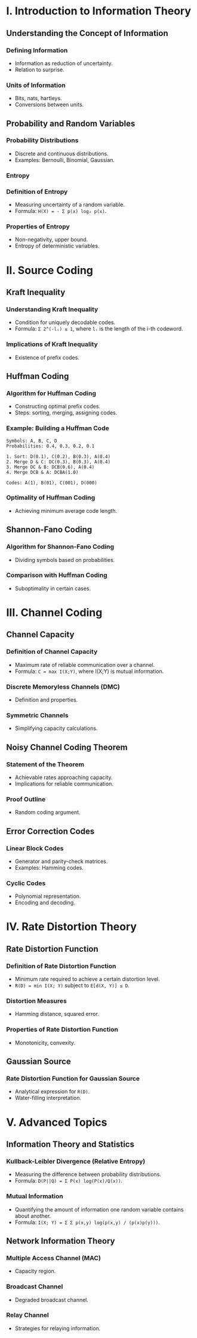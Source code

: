# I. Introduction to Information Theory

## Understanding the Concept of Information

### Defining Information
*   Information as reduction of uncertainty.
*   Relation to surprise.

### Units of Information
*   Bits, nats, hartleys.
*   Conversions between units.

## Probability and Random Variables

### Probability Distributions
*   Discrete and continuous distributions.
*   Examples: Bernoulli, Binomial, Gaussian.

### Entropy

### Definition of Entropy
*   Measuring uncertainty of a random variable.
*   Formula: `H(X) = - Σ p(x) log₂ p(x)`.

### Properties of Entropy
*   Non-negativity, upper bound.
*   Entropy of deterministic variables.

# II. Source Coding

## Kraft Inequality

### Understanding Kraft Inequality
*   Condition for uniquely decodable codes.
*   Formula: `Σ 2^(-lᵢ) ≤ 1`, where `lᵢ` is the length of the i-th codeword.

### Implications of Kraft Inequality
*   Existence of prefix codes.

## Huffman Coding

### Algorithm for Huffman Coding
*   Constructing optimal prefix codes.
*   Steps: sorting, merging, assigning codes.

### Example: Building a Huffman Code
```
Symbols: A, B, C, D
Probabilities: 0.4, 0.3, 0.2, 0.1

1. Sort: D(0.1), C(0.2), B(0.3), A(0.4)
2. Merge D & C: DC(0.3), B(0.3), A(0.4)
3. Merge DC & B: DCB(0.6), A(0.4)
4. Merge DCB & A: DCBA(1.0)

Codes: A(1), B(01), C(001), D(000)
```

### Optimality of Huffman Coding
*   Achieving minimum average code length.

## Shannon-Fano Coding

### Algorithm for Shannon-Fano Coding
*   Dividing symbols based on probabilities.

### Comparison with Huffman Coding
*   Suboptimality in certain cases.

# III. Channel Coding

## Channel Capacity

### Definition of Channel Capacity
*   Maximum rate of reliable communication over a channel.
*   Formula: `C = max I(X;Y)`, where I(X;Y) is mutual information.

### Discrete Memoryless Channels (DMC)
*   Definition and properties.

### Symmetric Channels
*   Simplifying capacity calculations.

## Noisy Channel Coding Theorem

### Statement of the Theorem
*   Achievable rates approaching capacity.
*   Implications for reliable communication.

### Proof Outline
*   Random coding argument.

## Error Correction Codes

### Linear Block Codes
*   Generator and parity-check matrices.
*   Examples: Hamming codes.

### Cyclic Codes
*   Polynomial representation.
*   Encoding and decoding.

# IV. Rate Distortion Theory

## Rate Distortion Function

### Definition of Rate Distortion Function
*   Minimum rate required to achieve a certain distortion level.
*   `R(D) = min I(X; Y)` subject to `E[d(X, Y)] ≤ D`.

### Distortion Measures
*   Hamming distance, squared error.

### Properties of Rate Distortion Function
*   Monotonicity, convexity.

## Gaussian Source

### Rate Distortion Function for Gaussian Source
*   Analytical expression for `R(D)`.
*   Water-filling interpretation.

# V. Advanced Topics

## Information Theory and Statistics

### Kullback-Leibler Divergence (Relative Entropy)
*   Measuring the difference between probability distributions.
*   Formula: `D(P||Q) = Σ P(x) log(P(x)/Q(x))`.

### Mutual Information
*   Quantifying the amount of information one random variable contains about another.
*   Formula: `I(X; Y) = Σ Σ p(x,y) log(p(x,y) / (p(x)p(y)))`.

## Network Information Theory

### Multiple Access Channel (MAC)
*   Capacity region.

### Broadcast Channel
*   Degraded broadcast channel.

### Relay Channel
*   Strategies for relaying information.
